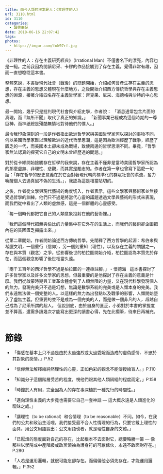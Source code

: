 ```yaml
---
title: 而今人類的根本是人：《非理性的人》
url: 3110.html
id: 3110
categories:
  - 讀書筆記
date: 2018-06-16 22:07:42
tags:
photos:
  - https://imgur.com/foW07rf.jpg
---
```


《非理性的人：存在主義研究經典》（Irrational Man）不僅書名下的漂亮，內容也是一絕。之前我因為閱讀尼采、卡繆的作品接觸到了存在主義，覺得非常有趣，因而一直想唸唸這本書。
<!-- more -->
整體來說，本書從現代社會（戰後）的問題開始，介紹如何會產生存在主義的思想，存在主義的思想又體現在什麼地方，之後開始介紹西方傳統哲學與存在主義思想的淵源，接著介紹四名存在主義哲學家：齊克果、尼采、海德格與沙特的中心思想。 

最一開始，幾乎只是批判現代社會與介紹史學，作者說：
「消息通常包含片面的真理，而『無所不聞』取代了真正的知識。」 
「新聞事業已經成為這個時期的一尊巨神，而神祇總是殘酷無情地對待他們的僕人。」 

最令我印象深刻的一段是作者指出歐洲哲學家與美國哲學家何以探討的事物不同，何以美國哲學家難以理解歐洲的近代哲學思潮，這是因為歐洲經歷了戰爭，經歷了匱乏的一代，而美國本土卻未成為戰場，致使兩邊的哲學思潮不同。畢竟，「哲學家無法認真的探究它自己的文明未曾經歷過的問題。」

對於從卡繆開始接觸存在哲學的我來說，存在主義不僅非是當時美國哲學家所認為的那麼虛無、非理性、悲觀，而其實是勵志的。作者在第一章也曾寫下這麼一句話：「存在哲學的歷史意義在於它面對著現代朝向標準化的群眾社會的洪流，奮力喚醒個人去過真誠不偽的生活。」，我認為這是相當貼切的。

之後，作者從文學與現代藝術的角度切入，作者表示，這些文學家與藝術家並無接受過哲學的訓練，他們只不過是將當代心靈的議題透過文學與藝術的形式來表現，而我們從中看出了人類的虛無感，這是一個群體的心靈感受。 

「每一個時代都把它自己的人類意象投射在他的藝術裡。」 

「我們這個時代把無與倫比的力量集中在它外在的生活上，而我們的藝術卻企圖把內在的貧困匱乏揭露出來。」 

從第二章開始，作者開始論述西方傳統哲學，先闡釋了西方哲學的起源：希伯來與希臘文明，一個重行（信仰），另一個則重知（理性）。以及存在主義的關鍵之一，存在與本質（觀念）之爭，從影響後世的柏拉圖開始介紹，柏拉圖認為本質先於存在，而這個觀念影響了後世相當久遠。 

「兩千五百年的西洋哲學不過是柏拉圖的一連串註腳。」 - 懷德海
   
這本書探討了許多哲學家以及許多文學家的思想，但最重要的是他探討了存在主義的意義是什麼。我們從啟蒙時期與工業革命體會到了人類無限的力量，又在現代科學發現個人的無力，發現完美只不過是幻想，無論是數學系統的完美或是人類本身的完美。我們永遠無法做一個完整的人。以這樣的無力為出發點以及戰爭的影響，人類開始墮入了虛無主義。但重要的並不是成為一個完美的人，而是做一個非凡的人，超越自己成為了尼采所謂的超人。 但說到底，由於自身的匱乏，小弟對於本書的掌握度並不算高，還需多讀幾次才能寫出更深的讀書心得，先在此擱筆，待來日再補充。     

# 節錄

- 「傷感在基本上只不過是由於太過強烈或太過委婉而造成的虛偽感情、不忠於其對象的感情。」P.52 

- 「信仰無法解釋給純然理性的心靈，正如色彩的觀念不能傳授給盲人。」P.110 

- 「知識分子這個階層受苦的程度，視他們跟其他人類隔絕的程度而定。」P.158

- 「時鐘於人有用，完全因為人的存在事深植於一種先行的時間性。」

- 「邁向理性主義的大步竟也需要它自己一套神話 — 這大概永遠是人類進化的曖昧之處。」 

- 「講理性（to be rational）和合情理（to be reasonable）不同。如今，在我們的公共和政治生活哩，我們接受最不合人性情理的行為，只要它戴上理性的面具，用公文用語說出；公文用語也者，就是理性自身的文體。」 

- 「已厭煩的態度面對自己的存在，比起根本不去面對它，總要略勝一籌 — 像那些以學院或中產階級或政黨領袖為護身符的可厭傢伙，永遠不敢面對存在。」P.280

- 「人若是運用邏輯，就很可能忘卻存在。而偏偏他必須先存在，才能運用邏輯。」P.352